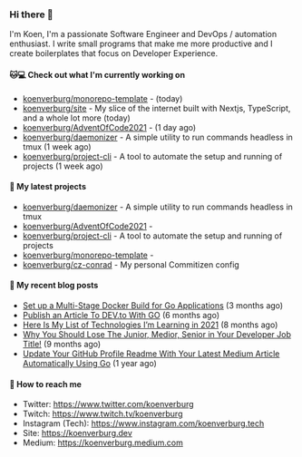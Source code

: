 ### Hi there 👋

I'm Koen, I'm a passionate Software Engineer and DevOps / automation enthusiast. I write small programs that make me more productive and I create boilerplates that focus on Developer Experience.

#### 🐱💻  Check out what I'm currently working on

- [koenverburg/monorepo-template](https://github.com/koenverburg/monorepo-template) -  (today)
- [koenverburg/site](https://github.com/koenverburg/site) - My slice of the internet built with Nextjs, TypeScript, and a whole lot more (today)
- [koenverburg/AdventOfCode2021](https://github.com/koenverburg/AdventOfCode2021) -  (1 day ago)
- [koenverburg/daemonizer](https://github.com/koenverburg/daemonizer) - A simple utility to run commands headless in tmux (1 week ago)
- [koenverburg/project-cli](https://github.com/koenverburg/project-cli) - A tool to automate the setup and running of projects (1 week ago)

#### 👀 My latest projects

- [koenverburg/daemonizer](https://github.com/koenverburg/daemonizer) - A simple utility to run commands headless in tmux
- [koenverburg/AdventOfCode2021](https://github.com/koenverburg/AdventOfCode2021) - 
- [koenverburg/project-cli](https://github.com/koenverburg/project-cli) - A tool to automate the setup and running of projects
- [koenverburg/monorepo-template](https://github.com/koenverburg/monorepo-template) - 
- [koenverburg/cz-conrad](https://github.com/koenverburg/cz-conrad) - My personal Commitizen config

#### 📜 My recent blog posts

- [Set up a Multi-Stage Docker Build for Go Applications](https://medium.com/codex/set-up-a-multi-stage-docker-build-for-go-applications-a37113791b4f?source=rss-405b29f48feb------2) (3 months ago)
- [Publish an Article To DEV.to With GO](https://koenverburg.medium.com/publish-an-article-to-dev-to-with-go-48f5f8a64aa6?source=rss-405b29f48feb------2) (6 months ago)
- [Here Is My List of Technologies I’m Learning in 2021](https://medium.com/codex/here-is-my-list-of-technologies-im-learning-in-2021-e1aa6041ceac?source=rss-405b29f48feb------2) (8 months ago)
- [Why You Should Lose The Junior, Medior, Senior in Your Developer Job Title!](https://koenverburg.medium.com/why-you-should-lose-the-junior-medior-senior-in-your-developer-job-title-ff522b4ceee4?source=rss-405b29f48feb------2) (9 months ago)
- [Update Your GitHub Profile Readme With Your Latest Medium Article Automatically Using Go](https://betterprogramming.pub/update-your-github-profile-readme-with-you-latest-medium-article-automatically-using-go-e6d303109164?source=rss-405b29f48feb------2) (1 year ago)

#### 📨 How to reach me

- Twitter: https://www.twitter.com/koenverburg
- Twitch: https://www.twitch.tv/koenverburg
- Instagram (Tech): https://www.instagram.com/koenverburg.tech
- Site: https://koenverburg.dev
- Medium: https://koenverburg.medium.com
